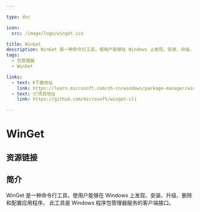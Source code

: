 ```yaml
---

type: doc

icon:
  src: /image/logo/winget.ico

title: WinGet
description: WinGet 是一种命令行工具，使用户能够在 Windows 上发现、安装、升级、删除和配置应用程序。 此工具是 Windows 程序包管理器服务的客户端接口。
tags:
  - 包管理器
  - WinGet

links:
  - text: ⏬下载地址
    link: https://learn.microsoft.com/zh-cn/windows/package-manager/winget/#install-winget
  - text: 📦项目地址
    link: https://github.com/microsoft/winget-cli

---
```


<ShowLogo />

# WinGet

<ShowTags />

<ShowBreadcrumb />

## 资源链接

<ShowLinks />

## 简介

WinGet 是一种命令行工具，使用户能够在 Windows 上发现、安装、升级、删除和配置应用程序。 此工具是 Windows 程序包管理器服务的客户端接口。
